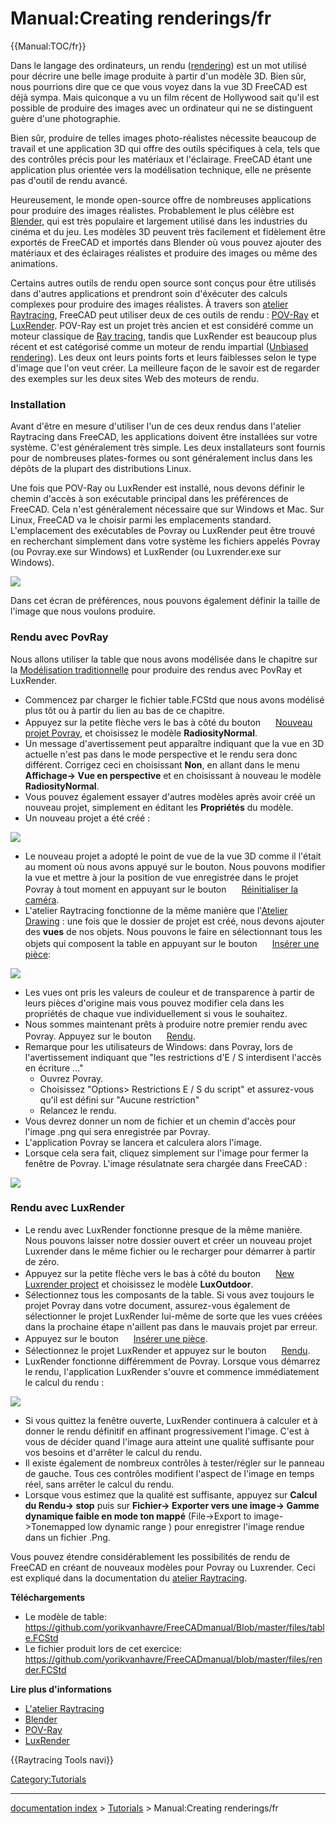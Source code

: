 # Manual:Creating renderings/fr
{{Manual:TOC/fr}}

Dans le langage des ordinateurs, un rendu ([rendering](https://en.wikipedia.org/wiki/Rendering_%28computer_graphics%29)) est un mot utilisé pour décrire une belle image produite à partir d\'un modèle 3D. Bien sûr, nous pourrions dire que ce que vous voyez dans la vue 3D FreeCAD est déjà sympa. Mais quiconque a vu un film récent de Hollywood sait qu\'il est possible de produire des images avec un ordinateur qui ne se distinguent guère d\'une photographie.

Bien sûr, produire de telles images photo-réalistes nécessite beaucoup de travail et une application 3D qui offre des outils spécifiques à cela, tels que des contrôles précis pour les matériaux et l\'éclairage. FreeCAD étant une application plus orientée vers la modélisation technique, elle ne présente pas d'outil de rendu avancé.

Heureusement, le monde open-source offre de nombreuses applications pour produire des images réalistes. Probablement le plus célèbre est [Blender](http://www.blender.org), qui est très populaire et largement utilisé dans les industries du cinéma et du jeu. Les modèles 3D peuvent très facilement et fidèlement être exportés de FreeCAD et importés dans Blender où vous pouvez ajouter des matériaux et des éclairages réalistes et produire des images ou même des animations.

Certains autres outils de rendu open source sont conçus pour être utilisés dans d\'autres applications et prendront soin d\'éxécuter des calculs complexes pour produire des images réalistes. À travers son [atelier Raytracing](Raytracing_Workbench/fr.md), FreeCAD peut utiliser deux de ces outils de rendu : [POV-Ray](https://fr.wikipedia.org/wiki/POV-Ray) et [LuxRender](https://fr.wikipedia.org/wiki/LuxRender). POV-Ray est un projet très ancien et est considéré comme un moteur classique de [Ray tracing](https://fr.wikipedia.org/wiki/Ray_tracing), tandis que LuxRender est beaucoup plus récent et est catégorisé comme un moteur de rendu impartial ([Unbiased rendering](https://en.wikipedia.org/wiki/Unbiased_rendering)). Les deux ont leurs points forts et leurs faiblesses selon le type d\'image que l\'on veut créer. La meilleure façon de le savoir est de regarder des exemples sur les deux sites Web des moteurs de rendu.

### Installation

Avant d\'être en mesure d\'utiliser l\'un de ces deux rendus dans l'atelier Raytracing dans FreeCAD, les applications doivent être installées sur votre système. C\'est généralement très simple. Les deux installateurs sont fournis pour de nombreuses plates-formes ou sont généralement inclus dans les dépôts de la plupart des distributions Linux.

Une fois que POV-Ray ou LuxRender est installé, nous devons définir le chemin d\'accès à son exécutable principal dans les préférences de FreeCAD. Cela n\'est généralement nécessaire que sur Windows et Mac. Sur Linux, FreeCAD va le choisir parmi les emplacements standard. L\'emplacement des exécutables de Povray ou LuxRender peut être trouvé en recherchant simplement dans votre système les fichiers appelés Povray (ou Povray.exe sur Windows) et LuxRender (ou Luxrender.exe sur Windows).

![](images/Exercise_raytracing_01.jpg )

Dans cet écran de préférences, nous pouvons également définir la taille de l\'image que nous voulons produire.

### Rendu avec PovRay 

Nous allons utiliser la table que nous avons modélisée dans le chapitre sur la [Modélisation traditionnelle](Manual:Traditional_modeling,_the_CSG_way/fr.md) pour produire des rendus avec PovRay et LuxRender.

-   Commencez par charger le fichier table.FCStd que nous avons modélisé plus tôt ou à partir du lien au bas de ce chapitre.
-   Appuyez sur la petite flèche vers le bas à côté du bouton <img alt="" src=images/Raytrace_New.svg  style="width:16px;"> [Nouveau projet Povray](Raytracing_New/fr.md), et choisissez le modèle **RadiosityNormal**.
-   Un message d\'avertissement peut apparaître indiquant que la vue en 3D actuelle n\'est pas dans le mode perspective et le rendu sera donc différent. Corrigez ceci en choisissant **Non**, en allant dans le menu **Affichage-\> Vue en perspective** et en choisissant à nouveau le modèle **RadiosityNormal**.
-   Vous pouvez également essayer d\'autres modèles après avoir créé un nouveau projet, simplement en éditant les **Propriétés** du modèle.
-   Un nouveau projet a été créé :

![](images/Exercise_raytracing_02.jpg )

-   Le nouveau projet a adopté le point de vue de la vue 3D comme il l\'était au moment où nous avons appuyé sur le bouton. Nous pouvons modifier la vue et mettre à jour la position de vue enregistrée dans le projet Povray à tout moment en appuyant sur le bouton <img alt="" src=images/Raytrace_ResetCamera.svg  style="width:16px;"> [Réinitialiser la caméra](Raytracing_ResetCamera/fr.md).
-   L'atelier Raytracing fonctionne de la même manière que l'[Atelier Drawing](Drawing_Workbench/fr.md) : une fois que le dossier de projet est créé, nous devons ajouter des **vues** de nos objets. Nous pouvons le faire en sélectionnant tous les objets qui composent la table en appuyant sur le bouton <img alt="" src=images/Raytrace_ResetCamera.svg  style="width:16px;"> [Insérer une pièce](Raytracing_InsertPart/fr.md):

![](images/Exercise_raytracing_03.jpg )

-   Les vues ont pris les valeurs de couleur et de transparence à partir de leurs pièces d\'origine mais vous pouvez modifier cela dans les propriétés de chaque vue individuellement si vous le souhaitez.
-   Nous sommes maintenant prêts à produire notre premier rendu avec Povray. Appuyez sur le bouton <img alt="" src=images/Raytrace_Render.svg  style="width:16px;"> [Rendu](Raytracing_Render/fr.md).
-   Remarque pour les utilisateurs de Windows: dans Povray, lors de l\'avertissement indiquant que \"les restrictions d\'E / S interdisent l\'accès en écriture \...\"
    -   Ouvrez Povray.
    -   Choisissez \"Options\> Restrictions E / S du script\" et assurez-vous qu\'il est défini sur \"Aucune restriction\"
    -   Relancez le rendu.
-   Vous devrez donner un nom de fichier et un chemin d\'accès pour l\'image .png qui sera enregistrée par Povray.
-   L\'application Povray se lancera et calculera alors l\'image.
-   Lorsque cela sera fait, cliquez simplement sur l\'image pour fermer la fenêtre de Povray. L\'image résulatnate sera chargée dans FreeCAD :

![](images/Exercise_raytracing_04.jpg )

### Rendu avec LuxRender 

-   Le rendu avec LuxRender fonctionne presque de la même manière. Nous pouvons laisser notre dossier ouvert et créer un nouveau projet Luxrender dans le même fichier ou le recharger pour démarrer à partir de zéro.
-   Appuyez sur la petite flèche vers le bas à côté du bouton <img alt="" src=images/Raytrace_Lux.svg  style="width:16px;"> [New Luxrender project](Raytracing_Lux/fr.md) et choisissez le modèle **LuxOutdoor**.
-   Sélectionnez tous les composants de la table. Si vous avez toujours le projet Povray dans votre document, assurez-vous également de sélectionner le projet LuxRender lui-même de sorte que les vues créées dans la prochaine étape n\'aillent pas dans le mauvais projet par erreur.
-   Appuyez sur le bouton <img alt="" src=images/Raytrace_NewPartSegment.svg  style="width:16px;"> [Insérer une pièce](Raytracing_InsertPart/fr.md).
-   Sélectionnez le projet LuxRender et appuyez sur le bouton <img alt="" src=images/Raytrace_Render.svg  style="width:16px;"> [Rendu](Raytracing_Render/fr.md).
-   LuxRender fonctionne différemment de Povray. Lorsque vous démarrez le rendu, l\'application LuxRender s\'ouvre et commence immédiatement le calcul du rendu :

![](images/Exercise_raytracing_05.jpg )

-   Si vous quittez la fenêtre ouverte, LuxRender continuera à calculer et à donner le rendu définitif en affinant progressivement l\'image. C\'est à vous de décider quand l\'image aura atteint une qualité suffisante pour vos besoins et d'arrêter le calcul du rendu.
-   Il existe également de nombreux contrôles à tester/régler sur le panneau de gauche. Tous ces contrôles modifient l\'aspect de l\'image en temps réel, sans arrêter le calcul du rendu.
-   Lorsque vous estimez que la qualité est suffisante, appuyez sur **Calcul du Rendu-\> stop** puis sur **Fichier-\> Exporter vers une image-\> Gamme dynamique faible en mode ton mappé** (File-\>Export to image-\>Tonemapped low dynamic range ) pour enregistrer l\'image rendue dans un fichier .Png.

Vous pouvez étendre considérablement les possibilités de rendu de FreeCAD en créant de nouveaux modèles pour Povray ou Luxrender. Ceci est expliqué dans la documentation du [atelier Raytracing](Raytracing_Workbench/fr.md).

**Téléchargements**

-   Le modèle de table: <https://github.com/yorikvanhavre/FreeCADmanual/Blob/master/files/table.FCStd>
-   Le fichier produit lors de cet exercice: <https://github.com/yorikvanhavre/FreeCADmanual/blob/master/files/render.FCStd>

**Lire plus d\'informations**

-   [L'atelier Raytracing](Raytracing_Workbench/fr.md)
-   [Blender](http://www.blender.org)
-   [POV-Ray](http://www.povray.org)
-   [LuxRender](http://www.luxrender.net)




{{Raytracing Tools navi}} 

[Category:Tutorials](Category:Tutorials.md)

---
[documentation index](../README.md) > [Tutorials](Category:Tutorials.md) > Manual:Creating renderings/fr
